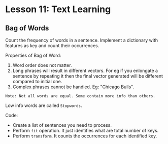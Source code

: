 # Lesson 11: Text Learning

## Bag of Words

Count the frequency of words in a sentence. Implement a dictionary with features as key and count their occurrences.

Properties of Bag of Word:
1. Word order does not matter.
2. Long phrases will result in different vectors. For eg if you enlongate a sentence by repeating it then the final 
vector generated will be different compared to initial one.
3. Complex phrases cannot be handled. Eg: "Chicago Bulls".

`Note: Not all words are equal. Some contain more info than others.`

Low info words are called `Stopwords`.

Code:
* Create a list of sentences you need to process.
* Perform `fit` operation. It just identifies what are total number of keys.
* Perform `transform`. It counts the occurrences for each identified key.

